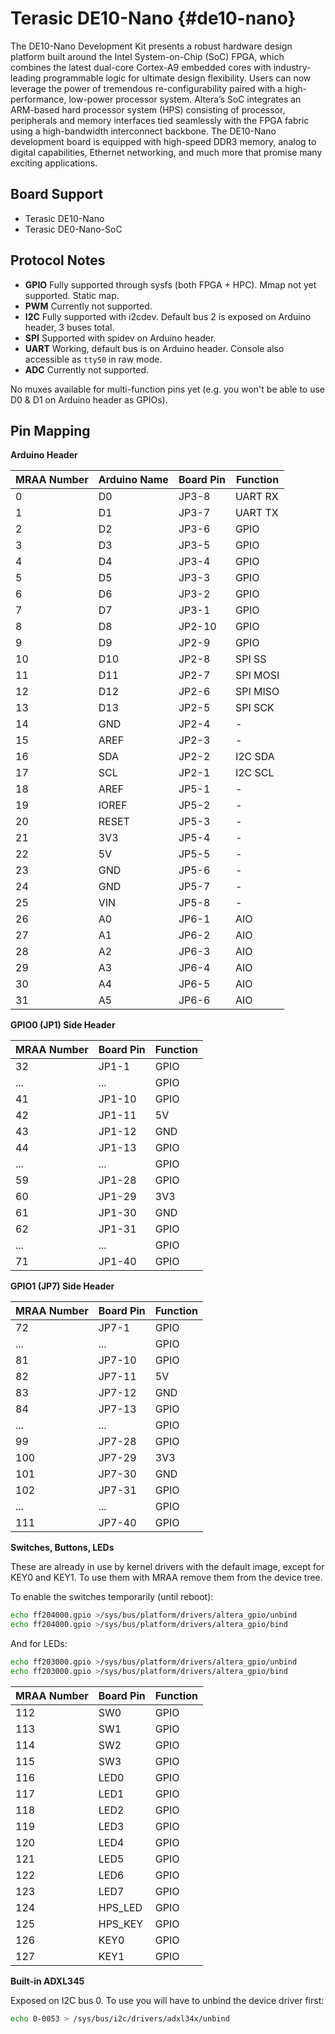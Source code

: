 Terasic DE10-Nano   {#de10-nano}
=================

The DE10-Nano Development Kit presents a robust hardware design platform built around the Intel
System-on-Chip (SoC) FPGA, which combines the latest dual-core Cortex-A9 embedded cores with
industry-leading programmable logic for ultimate design flexibility. Users can now leverage the
power of tremendous re-configurability paired with a high-performance, low-power processor system.
Altera’s SoC integrates an ARM-based hard processor system (HPS) consisting of processor,
peripherals and memory interfaces tied seamlessly with the FPGA fabric using a high-bandwidth
interconnect backbone. The DE10-Nano development board is equipped with high-speed DDR3 memory,
analog to digital capabilities, Ethernet networking, and much more that promise many exciting
applications.

Board Support
-------------

* Terasic DE10-Nano
* Terasic DE0-Nano-SoC

Protocol Notes
---------------

* **GPIO** Fully supported through sysfs (both FPGA + HPC). Mmap not yet supported. Static map.
* **PWM** Currently not supported.
* **I2C** Fully supported with i2cdev. Default bus 2 is exposed on Arduino header, 3 buses total.
* **SPI** Supported with spidev on Arduino header.
* **UART** Working, default bus is on Arduino header. Console also accessible as `ttyS0` in raw mode.
* **ADC** Currently not supported.

No muxes available for multi-function pins yet (e.g. you won't be able to use D0 & D1 on Arduino
header as GPIOs).

Pin Mapping
-----------

**Arduino Header**

| MRAA Number | Arduino Name | Board Pin | Function |
|-------------|--------------|-----------|----------|
| 0           | D0           | JP3-8     | UART RX  |
| 1           | D1           | JP3-7     | UART TX  |
| 2           | D2           | JP3-6     | GPIO     |
| 3           | D3           | JP3-5     | GPIO     |
| 4           | D4           | JP3-4     | GPIO     |
| 5           | D5           | JP3-3     | GPIO     |
| 6           | D6           | JP3-2     | GPIO     |
| 7           | D7           | JP3-1     | GPIO     |
| 8           | D8           | JP2-10    | GPIO     |
| 9           | D9           | JP2-9     | GPIO     |
| 10          | D10          | JP2-8     | SPI SS   |
| 11          | D11          | JP2-7     | SPI MOSI |
| 12          | D12          | JP2-6     | SPI MISO |
| 13          | D13          | JP2-5     | SPI SCK  |
| 14          | GND          | JP2-4     | -        |
| 15          | AREF         | JP2-3     | -        |
| 16          | SDA          | JP2-2     | I2C SDA  |
| 17          | SCL          | JP2-1     | I2C SCL  |
| 18          | AREF         | JP5-1     | -        |
| 19          | IOREF        | JP5-2     | -        |
| 20          | RESET        | JP5-3     | -        |
| 21          | 3V3          | JP5-4     | -        |
| 22          | 5V           | JP5-5     | -        |
| 23          | GND          | JP5-6     | -        |
| 24          | GND          | JP5-7     | -        |
| 25          | VIN          | JP5-8     | -        |
| 26          | A0           | JP6-1     | AIO      |
| 27          | A1           | JP6-2     | AIO      |
| 28          | A2           | JP6-3     | AIO      |
| 29          | A3           | JP6-4     | AIO      |
| 30          | A4           | JP6-5     | AIO      |
| 31          | A5           | JP6-6     | AIO      |

**GPIO0 (JP1) Side Header**

| MRAA Number | Board Pin | Function |
|-------------|-----------|----------|
| 32          | JP1-1     | GPIO     |
| ...         | ...       | GPIO     |
| 41          | JP1-10    | GPIO     |
| 42          | JP1-11    | 5V       |
| 43          | JP1-12    | GND      |
| 44          | JP1-13    | GPIO     |
| ...         | ...       | GPIO     |
| 59          | JP1-28    | GPIO     |
| 60          | JP1-29    | 3V3      |
| 61          | JP1-30    | GND      |
| 62          | JP1-31    | GPIO     |
| ...         | ...       | GPIO     |
| 71          | JP1-40    | GPIO     |

**GPIO1 (JP7) Side Header**

| MRAA Number | Board Pin | Function |
|-------------|-----------|----------|
| 72          | JP7-1     | GPIO     |
| ...         | ...       | GPIO     |
| 81          | JP7-10    | GPIO     |
| 82          | JP7-11    | 5V       |
| 83          | JP7-12    | GND      |
| 84          | JP7-13    | GPIO     |
| ...         | ...       | GPIO     |
| 99          | JP7-28    | GPIO     |
| 100         | JP7-29    | 3V3      |
| 101         | JP7-30    | GND      |
| 102         | JP7-31    | GPIO     |
| ...         | ...       | GPIO     |
| 111         | JP7-40    | GPIO     |

**Switches, Buttons, LEDs**

These are already in use by kernel drivers with the default image, except for KEY0 and KEY1.
To use them with MRAA remove them from the device tree.

To enable the switches temporarily (until reboot):

```sh
echo ff204000.gpio >/sys/bus/platform/drivers/altera_gpio/unbind
echo ff204000.gpio >/sys/bus/platform/drivers/altera_gpio/bind
```

And for LEDs:

```sh
echo ff203000.gpio >/sys/bus/platform/drivers/altera_gpio/unbind
echo ff203000.gpio >/sys/bus/platform/drivers/altera_gpio/bind
```

| MRAA Number | Board Pin | Function |
|-------------|-----------|----------|
| 112         | SW0       | GPIO     |
| 113         | SW1       | GPIO     |
| 114         | SW2       | GPIO     |
| 115         | SW3       | GPIO     |
| 116         | LED0      | GPIO     |
| 117         | LED1      | GPIO     |
| 118         | LED2      | GPIO     |
| 119         | LED3      | GPIO     |
| 120         | LED4      | GPIO     |
| 121         | LED5      | GPIO     |
| 122         | LED6      | GPIO     |
| 123         | LED7      | GPIO     |
| 124         | HPS_LED   | GPIO     |
| 125         | HPS_KEY   | GPIO     |
| 126         | KEY0      | GPIO     |
| 127         | KEY1      | GPIO     |

**Built-in ADXL345**

Exposed on I2C bus 0. To use you will have to unbind the device driver first:

```sh
echo 0-0053 > /sys/bus/i2c/drivers/adxl34x/unbind
```
